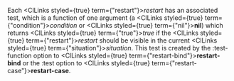  



Each <ClLinks styled={true} term={"restart"}><i>restart</i></ClLinks> has an associated test, which is a function of one argument (a <ClLinks styled={true} term={"condition"}><i>condition</i></ClLinks> or <ClLinks styled={true} term={"nil"}><b>nil</b></ClLinks>) which returns <ClLinks styled={true} term={"true"}><i>true</i></ClLinks> if the <ClLinks styled={true} term={"restart"}><i>restart</i></ClLinks> should be visible in the current <ClLinks styled={true} term={"situation"}><i>situation</i></ClLinks>. This test is created by the :test-function option to <ClLinks styled={true} term={"restart-bind"}><b>restart-bind</b></ClLinks> or the :test option to <ClLinks styled={true} term={"restart-case"}><b>restart-case</b></ClLinks>. 







 



 



